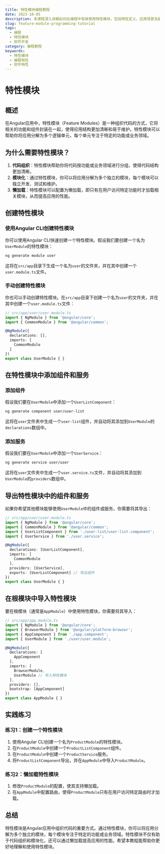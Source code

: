 ```yaml
---
title: 特性模块编程教程
date: 2023-10-05
description: 本课程深入讲解如何在编程中有效使用特性模块，包括特性定义、应用场景及最佳实践。
slug: feature-module-programming-tutorial
tags:
  - 编程
  - 特性模块
  - 软件开发
category: 编程教程
keywords:
  - 特性模块
  - 编程特性
  - 软件特性
---
```


# 特性模块

## 概述

在Angular应用中，特性模块（Feature Modules）是一种组织代码的方式，它将相关的功能和组件封装在一起，使得应用结构更加清晰和易于维护。特性模块可以帮助你将应用分解为多个逻辑单元，每个单元专注于特定的功能或业务领域。

## 为什么需要特性模块？

1. **代码组织**：特性模块帮助你将代码按功能或业务领域进行分组，使得代码结构更加清晰。
2. **模块化**：通过特性模块，你可以将应用分解为多个独立的模块，每个模块可以独立开发、测试和维护。
3. **懒加载**：特性模块可以配置为懒加载，即只有在用户访问特定功能时才加载相关模块，从而提高应用的性能。

## 创建特性模块

### 使用Angular CLI创建特性模块

你可以使用Angular CLI快速创建一个特性模块。假设我们要创建一个名为`UserModule`的特性模块：

```bash
ng generate module user
```

这将在`src/app`目录下生成一个名为`user`的文件夹，并在其中创建一个`user.module.ts`文件。

### 手动创建特性模块

你也可以手动创建特性模块。在`src/app`目录下创建一个名为`user`的文件夹，并在其中创建一个`user.module.ts`文件：

```typescript
// src/app/user/user.module.ts
import { NgModule } from '@angular/core';
import { CommonModule } from '@angular/common';

@NgModule({
  declarations: [],
  imports: [
    CommonModule
  ]
})
export class UserModule { }
```

## 在特性模块中添加组件和服务

### 添加组件

假设我们要在`UserModule`中添加一个`UserListComponent`：

```bash
ng generate component user/user-list
```

这将在`user`文件夹中生成一个`user-list`组件，并自动将其添加到`UserModule`的`declarations`数组中。

### 添加服务

假设我们要在`UserModule`中添加一个`UserService`：

```bash
ng generate service user/user
```

这将在`user`文件夹中生成一个`user.service.ts`文件，并自动将其添加到`UserModule`的`providers`数组中。

## 导出特性模块中的组件和服务

如果你希望其他模块能够使用`UserModule`中的组件或服务，你需要将其导出：

```typescript
// src/app/user/user.module.ts
import { NgModule } from '@angular/core';
import { CommonModule } from '@angular/common';
import { UserListComponent } from './user-list/user-list.component';
import { UserService } from './user.service';

@NgModule({
  declarations: [UserListComponent],
  imports: [
    CommonModule
  ],
  providers: [UserService],
  exports: [UserListComponent] // 导出组件
})
export class UserModule { }
```

## 在根模块中导入特性模块

要在根模块（通常是`AppModule`）中使用特性模块，你需要将其导入：

```typescript
// src/app/app.module.ts
import { NgModule } from '@angular/core';
import { BrowserModule } from '@angular/platform-browser';
import { AppComponent } from './app.component';
import { UserModule } from './user/user.module';

@NgModule({
  declarations: [
    AppComponent
  ],
  imports: [
    BrowserModule,
    UserModule // 导入特性模块
  ],
  providers: [],
  bootstrap: [AppComponent]
})
export class AppModule { }
```

## 实践练习

### 练习1：创建一个特性模块

1. 使用Angular CLI创建一个名为`ProductModule`的特性模块。
2. 在`ProductModule`中创建一个`ProductListComponent`组件。
3. 在`ProductModule`中创建一个`ProductService`服务。
4. 将`ProductListComponent`导出，并在`AppModule`中导入`ProductModule`。

### 练习2：懒加载特性模块

1. 修改`ProductModule`的配置，使其支持懒加载。
2. 在`AppModule`中配置路由，使得`ProductModule`只有在用户访问特定路由时才加载。

## 总结

特性模块是Angular应用中组织代码的重要方式。通过特性模块，你可以将应用分解为多个独立的模块，每个模块专注于特定的功能或业务领域。特性模块不仅有助于代码组织和模块化，还可以通过懒加载提高应用的性能。希望本教程能帮助你更好地理解和使用特性模块。